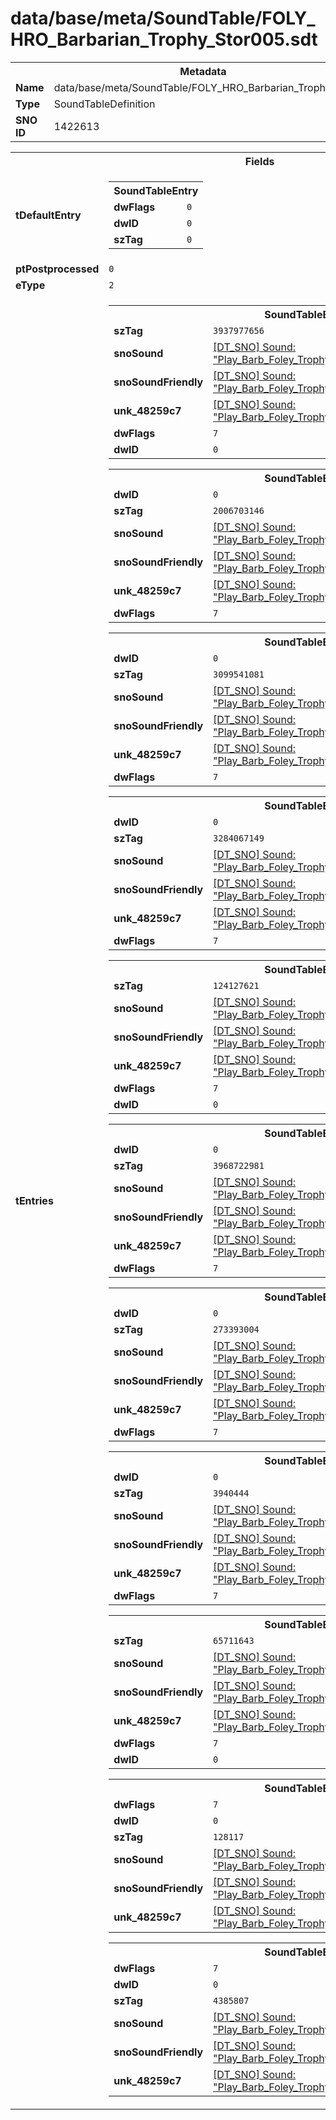 <h1>data/base/meta/SoundTable/FOLY_HRO_Barbarian_Trophy_Stor005.sdt</h1><table><tr><th colspan="100%">Metadata</th></tr><tr><td><b>Name</b></td><td>data/base/meta/SoundTable/FOLY_HRO_Barbarian_Trophy_Stor005.sdt</td></tr><tr><td><b>Type</b></td><td>SoundTableDefinition</td></tr><tr><td><b>SNO ID</b></td><td>1422613</td></tr></table>

<table><tr><th colspan="100%">Fields</th></tr><tr><td><b>tDefaultEntry</b></td><td><table><tr><th colspan="100%">SoundTableEntry</th></tr><tr><td><b>dwFlags</b></td><td><code>0</code></td></tr><tr><td><b>dwID</b></td><td><code>0</code></td></tr><tr><td><b>szTag</b></td><td><code>0</code></td></tr></table>

</td></tr><tr><td><b>ptPostprocessed</b></td><td><code>0</code></td></tr><tr><td><b>eType</b></td><td><code>2</code></td></tr><tr><td><b>tEntries</b></td><td><table><tr><th colspan="100%">SoundTableEntry</th></tr><tr><td><b>szTag</b></td><td><code>3937977656</code></td></tr><tr><td><b>snoSound</b></td><td><a href="..\Sound\Play_Barb_Foley_Trophy_Stor005_AttackQuick_1P.snd.md">[DT_SNO] Sound: "Play_Barb_Foley_Trophy_Stor005_AttackQuick_1P"</a></td></tr><tr><td><b>snoSoundFriendly</b></td><td><a href="..\Sound\Play_Barb_Foley_Trophy_Stor005_AttackQuick_3P_Friendly.snd.md">[DT_SNO] Sound: "Play_Barb_Foley_Trophy_Stor005_AttackQuick_3P_Friendly"</a></td></tr><tr><td><b>unk_48259c7</b></td><td><a href="..\Sound\Play_Barb_Foley_Trophy_Stor005_AttackQuick_3P_Enemy.snd.md">[DT_SNO] Sound: "Play_Barb_Foley_Trophy_Stor005_AttackQuick_3P_Enemy"</a></td></tr><tr><td><b>dwFlags</b></td><td><code>7</code></td></tr><tr><td><b>dwID</b></td><td><code>0</code></td></tr></table>


<table><tr><th colspan="100%">SoundTableEntry</th></tr><tr><td><b>dwID</b></td><td><code>0</code></td></tr><tr><td><b>szTag</b></td><td><code>2006703146</code></td></tr><tr><td><b>snoSound</b></td><td><a href="..\Sound\Play_Barb_Foley_Trophy_Stor005_AttackBig_1P.snd.md">[DT_SNO] Sound: "Play_Barb_Foley_Trophy_Stor005_AttackBig_1P"</a></td></tr><tr><td><b>snoSoundFriendly</b></td><td><a href="..\Sound\Play_Barb_Foley_Trophy_Stor005_AttackBig_3P_Friendly.snd.md">[DT_SNO] Sound: "Play_Barb_Foley_Trophy_Stor005_AttackBig_3P_Friendly"</a></td></tr><tr><td><b>unk_48259c7</b></td><td><a href="..\Sound\Play_Barb_Foley_Trophy_Stor005_AttackBig_3P_Enemy.snd.md">[DT_SNO] Sound: "Play_Barb_Foley_Trophy_Stor005_AttackBig_3P_Enemy"</a></td></tr><tr><td><b>dwFlags</b></td><td><code>7</code></td></tr></table>


<table><tr><th colspan="100%">SoundTableEntry</th></tr><tr><td><b>dwID</b></td><td><code>0</code></td></tr><tr><td><b>szTag</b></td><td><code>3099541081</code></td></tr><tr><td><b>snoSound</b></td><td><a href="..\Sound\Play_Barb_Foley_Trophy_Stor005_AttackQuick_1P.snd.md">[DT_SNO] Sound: "Play_Barb_Foley_Trophy_Stor005_AttackQuick_1P"</a></td></tr><tr><td><b>snoSoundFriendly</b></td><td><a href="..\Sound\Play_Barb_Foley_Trophy_Stor005_AttackQuick_3P_Friendly.snd.md">[DT_SNO] Sound: "Play_Barb_Foley_Trophy_Stor005_AttackQuick_3P_Friendly"</a></td></tr><tr><td><b>unk_48259c7</b></td><td><a href="..\Sound\Play_Barb_Foley_Trophy_Stor005_AttackQuick_3P_Enemy.snd.md">[DT_SNO] Sound: "Play_Barb_Foley_Trophy_Stor005_AttackQuick_3P_Enemy"</a></td></tr><tr><td><b>dwFlags</b></td><td><code>7</code></td></tr></table>


<table><tr><th colspan="100%">SoundTableEntry</th></tr><tr><td><b>dwID</b></td><td><code>0</code></td></tr><tr><td><b>szTag</b></td><td><code>3284067149</code></td></tr><tr><td><b>snoSound</b></td><td><a href="..\Sound\Play_Barb_Foley_Trophy_Stor005_Bodyfall_1P.snd.md">[DT_SNO] Sound: "Play_Barb_Foley_Trophy_Stor005_Bodyfall_1P"</a></td></tr><tr><td><b>snoSoundFriendly</b></td><td><a href="..\Sound\Play_Barb_Foley_Trophy_Stor005_Bodyfall_3P_Friendly.snd.md">[DT_SNO] Sound: "Play_Barb_Foley_Trophy_Stor005_Bodyfall_3P_Friendly"</a></td></tr><tr><td><b>unk_48259c7</b></td><td><a href="..\Sound\Play_Barb_Foley_Trophy_Stor005_Bodyfall_3P_Enemy.snd.md">[DT_SNO] Sound: "Play_Barb_Foley_Trophy_Stor005_Bodyfall_3P_Enemy"</a></td></tr><tr><td><b>dwFlags</b></td><td><code>7</code></td></tr></table>


<table><tr><th colspan="100%">SoundTableEntry</th></tr><tr><td><b>szTag</b></td><td><code>124127621</code></td></tr><tr><td><b>snoSound</b></td><td><a href="..\Sound\Play_Barb_Foley_Trophy_Stor005_Evade_1P.snd.md">[DT_SNO] Sound: "Play_Barb_Foley_Trophy_Stor005_Evade_1P"</a></td></tr><tr><td><b>snoSoundFriendly</b></td><td><a href="..\Sound\Play_Barb_Foley_Trophy_Stor005_Evade_3P_Friendly.snd.md">[DT_SNO] Sound: "Play_Barb_Foley_Trophy_Stor005_Evade_3P_Friendly"</a></td></tr><tr><td><b>unk_48259c7</b></td><td><a href="..\Sound\Play_Barb_Foley_Trophy_Stor005_Evade_3P_Enemy.snd.md">[DT_SNO] Sound: "Play_Barb_Foley_Trophy_Stor005_Evade_3P_Enemy"</a></td></tr><tr><td><b>dwFlags</b></td><td><code>7</code></td></tr><tr><td><b>dwID</b></td><td><code>0</code></td></tr></table>


<table><tr><th colspan="100%">SoundTableEntry</th></tr><tr><td><b>dwID</b></td><td><code>0</code></td></tr><tr><td><b>szTag</b></td><td><code>3968722981</code></td></tr><tr><td><b>snoSound</b></td><td><a href="..\Sound\Play_Barb_Foley_Trophy_Stor005_GetHit_1P.snd.md">[DT_SNO] Sound: "Play_Barb_Foley_Trophy_Stor005_GetHit_1P"</a></td></tr><tr><td><b>snoSoundFriendly</b></td><td><a href="..\Sound\Play_Barb_Foley_Trophy_Stor005_GetHit_3P_Friendly.snd.md">[DT_SNO] Sound: "Play_Barb_Foley_Trophy_Stor005_GetHit_3P_Friendly"</a></td></tr><tr><td><b>unk_48259c7</b></td><td><a href="..\Sound\Play_Barb_Foley_Trophy_Stor005_GetHit_3P_Enemy.snd.md">[DT_SNO] Sound: "Play_Barb_Foley_Trophy_Stor005_GetHit_3P_Enemy"</a></td></tr><tr><td><b>dwFlags</b></td><td><code>7</code></td></tr></table>


<table><tr><th colspan="100%">SoundTableEntry</th></tr><tr><td><b>dwID</b></td><td><code>0</code></td></tr><tr><td><b>szTag</b></td><td><code>273393004</code></td></tr><tr><td><b>snoSound</b></td><td><a href="..\Sound\Play_Barb_Foley_Trophy_Stor005_GetHit_1P.snd.md">[DT_SNO] Sound: "Play_Barb_Foley_Trophy_Stor005_GetHit_1P"</a></td></tr><tr><td><b>snoSoundFriendly</b></td><td><a href="..\Sound\Play_Barb_Foley_Trophy_Stor005_GetHit_3P_Friendly.snd.md">[DT_SNO] Sound: "Play_Barb_Foley_Trophy_Stor005_GetHit_3P_Friendly"</a></td></tr><tr><td><b>unk_48259c7</b></td><td><a href="..\Sound\Play_Barb_Foley_Trophy_Stor005_GetHit_3P_Enemy.snd.md">[DT_SNO] Sound: "Play_Barb_Foley_Trophy_Stor005_GetHit_3P_Enemy"</a></td></tr><tr><td><b>dwFlags</b></td><td><code>7</code></td></tr></table>


<table><tr><th colspan="100%">SoundTableEntry</th></tr><tr><td><b>dwID</b></td><td><code>0</code></td></tr><tr><td><b>szTag</b></td><td><code>3940444</code></td></tr><tr><td><b>snoSound</b></td><td><a href="..\Sound\Play_Barb_Foley_Trophy_Stor005_Jump_1P.snd.md">[DT_SNO] Sound: "Play_Barb_Foley_Trophy_Stor005_Jump_1P"</a></td></tr><tr><td><b>snoSoundFriendly</b></td><td><a href="..\Sound\Play_Barb_Foley_Trophy_Stor005_Jump_3P_Friendly.snd.md">[DT_SNO] Sound: "Play_Barb_Foley_Trophy_Stor005_Jump_3P_Friendly"</a></td></tr><tr><td><b>unk_48259c7</b></td><td><a href="..\Sound\Play_Barb_Foley_Trophy_Stor005_Jump_3P_Enemy.snd.md">[DT_SNO] Sound: "Play_Barb_Foley_Trophy_Stor005_Jump_3P_Enemy"</a></td></tr><tr><td><b>dwFlags</b></td><td><code>7</code></td></tr></table>


<table><tr><th colspan="100%">SoundTableEntry</th></tr><tr><td><b>szTag</b></td><td><code>65711643</code></td></tr><tr><td><b>snoSound</b></td><td><a href="..\Sound\Play_Barb_Foley_Trophy_Stor005_JumpLand_1P.snd.md">[DT_SNO] Sound: "Play_Barb_Foley_Trophy_Stor005_JumpLand_1P"</a></td></tr><tr><td><b>snoSoundFriendly</b></td><td><a href="..\Sound\Play_Barb_Foley_Trophy_Stor005_JumpLand_3P_Friendly.snd.md">[DT_SNO] Sound: "Play_Barb_Foley_Trophy_Stor005_JumpLand_3P_Friendly"</a></td></tr><tr><td><b>unk_48259c7</b></td><td><a href="..\Sound\Play_Barb_Foley_Trophy_Stor005_JumpLand_3P_Enemy.snd.md">[DT_SNO] Sound: "Play_Barb_Foley_Trophy_Stor005_JumpLand_3P_Enemy"</a></td></tr><tr><td><b>dwFlags</b></td><td><code>7</code></td></tr><tr><td><b>dwID</b></td><td><code>0</code></td></tr></table>


<table><tr><th colspan="100%">SoundTableEntry</th></tr><tr><td><b>dwFlags</b></td><td><code>7</code></td></tr><tr><td><b>dwID</b></td><td><code>0</code></td></tr><tr><td><b>szTag</b></td><td><code>128117</code></td></tr><tr><td><b>snoSound</b></td><td><a href="..\Sound\Play_Barb_Foley_Trophy_Stor005_Run_1P.snd.md">[DT_SNO] Sound: "Play_Barb_Foley_Trophy_Stor005_Run_1P"</a></td></tr><tr><td><b>snoSoundFriendly</b></td><td><a href="..\Sound\Play_Barb_Foley_Trophy_Stor005_Run_3P_Friendly.snd.md">[DT_SNO] Sound: "Play_Barb_Foley_Trophy_Stor005_Run_3P_Friendly"</a></td></tr><tr><td><b>unk_48259c7</b></td><td><a href="..\Sound\Play_Barb_Foley_Trophy_Stor005_Run_3P_Enemy.snd.md">[DT_SNO] Sound: "Play_Barb_Foley_Trophy_Stor005_Run_3P_Enemy"</a></td></tr></table>


<table><tr><th colspan="100%">SoundTableEntry</th></tr><tr><td><b>dwFlags</b></td><td><code>7</code></td></tr><tr><td><b>dwID</b></td><td><code>0</code></td></tr><tr><td><b>szTag</b></td><td><code>4385807</code></td></tr><tr><td><b>snoSound</b></td><td><a href="..\Sound\Play_Barb_Foley_Trophy_Stor005_Walk_1P.snd.md">[DT_SNO] Sound: "Play_Barb_Foley_Trophy_Stor005_Walk_1P"</a></td></tr><tr><td><b>snoSoundFriendly</b></td><td><a href="..\Sound\Play_Barb_Foley_Trophy_Stor005_Walk_3P_Friendly.snd.md">[DT_SNO] Sound: "Play_Barb_Foley_Trophy_Stor005_Walk_3P_Friendly"</a></td></tr><tr><td><b>unk_48259c7</b></td><td><a href="..\Sound\Play_Barb_Foley_Trophy_Stor005_Walk_3P_Enemy.snd.md">[DT_SNO] Sound: "Play_Barb_Foley_Trophy_Stor005_Walk_3P_Enemy"</a></td></tr></table>


</td></tr></table>

